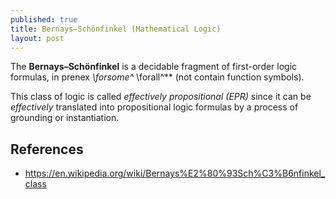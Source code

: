 ```yaml
---
published: true
title: Bernays–Schönfinkel (Mathematical Logic)
layout: post
---
```

The **Bernays–Schönfinkel** is a decidable fragment of first-order logic formulas, in prenex *\forsome^* \forall^** (not contain function symbols).

This class of logic is called *effectively propositional (EPR)* since it can be *effectively* translated into propositional logic formulas by a process of grounding or instantiation. 

## References

* <https://en.wikipedia.org/wiki/Bernays%E2%80%93Sch%C3%B6nfinkel_class>